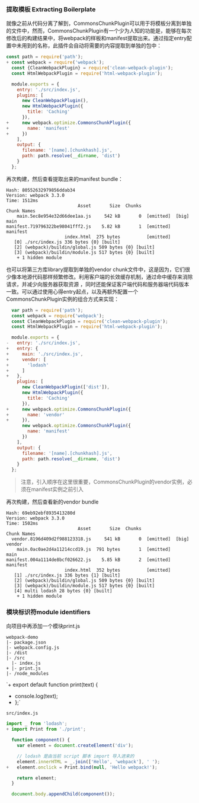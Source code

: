### 提取模板 Extracting Boilerplate
就像之前从代码分离了解到，CommonsChunkPlugin可以用于将模板分离到单独的文件中，然而，CommonsChunkPlugin有一个少为人知的功能是，能够在每次修改后的构建结果中，将webpack的样板和manifest提取出来。通过指定entry配置中未用到的名称，此插件会自动将需要的内容提取到单独的包中：
```js
const path = require('path');
+ const webpack = require('webpack');
  const {CleanWebpackPlugin} = require('clean-webpack-plugin');
  const HtmlWebpackPlugin = require('html-webpack-plugin');

  module.exports = {
    entry: './src/index.js',
    plugins: [
      new CleanWebpackPlugin(),
      new HtmlWebpackPlugin({
        title: 'Caching'
      }),
+     new webpack.optimize.CommonsChunkPlugin({
+       name: 'manifest'
+     })
    ],
    output: {
      filename: '[name].[chunkhash].js',
      path: path.resolve(__dirname, 'dist')
    }
  };
```
再次构建，然后查看提取出来的manifest bundle：
```text
Hash: 80552632979856ddab34
Version: webpack 3.3.0
Time: 1512ms
                           Asset       Size  Chunks                    Chunk Names
    main.5ec8e954e32d66dee1aa.js     542 kB       0  [emitted]  [big]  main
manifest.719796322be98041fff2.js    5.82 kB       1  [emitted]         manifest
                      index.html  275 bytes          [emitted]
   [0] ./src/index.js 336 bytes {0} [built]
   [2] (webpack)/buildin/global.js 509 bytes {0} [built]
   [3] (webpack)/buildin/module.js 517 bytes {0} [built]
    + 1 hidden module
```
也可以将第三方库library提取到单独的vendor chunk文件中，这是因为，它们很少像本地源代码那样频繁修改。利用客户端的长效缓存机制，通过命中缓存来消除请求，并减少向服务器获取资源 ，同时还能保证客户端代码和服务器端代码版本一致。可以通过使用心得entry起点，以及再额外配置一个CommonsChunkPlugin实例的组合方式来实现：
```js
  var path = require('path');
  const webpack = require('webpack');
  const CleanWebpackPlugin = require('clean-webpack-plugin');
  const HtmlWebpackPlugin = require('html-webpack-plugin');

  module.exports = {
-   entry: './src/index.js',
+   entry: {
+     main: './src/index.js',
+     vendor: [
+       'lodash'
+     ]
+   },
    plugins: [
      new CleanWebpackPlugin(['dist']),
      new HtmlWebpackPlugin({
        title: 'Caching'
      }),
+     new webpack.optimize.CommonsChunkPlugin({
+       name: 'vendor'
+     }),
      new webpack.optimize.CommonsChunkPlugin({
        name: 'manifest'
      })
    ],
    output: {
      filename: '[name].[chunkhash].js',
      path: path.resolve(__dirname, 'dist')
    }
  };
```
>注意，引入顺序在这里很重要，CommonsChunkPlugin的vendor实例，必须在manifest实例之前引入

再次构建，然后查看新的vendor bundle
```text
Hash: 69eb92ebf8935413280d
Version: webpack 3.3.0
Time: 1502ms
                           Asset       Size  Chunks                    Chunk Names
  vendor.8196d409d2f988123318.js     541 kB       0  [emitted]  [big]  vendor
    main.0ac0ae2d4a11214ccd19.js  791 bytes       1  [emitted]         main
manifest.004a1114de8bcf026622.js    5.85 kB       2  [emitted]         manifest
                      index.html  352 bytes          [emitted]
   [1] ./src/index.js 336 bytes {1} [built]
   [2] (webpack)/buildin/global.js 509 bytes {0} [built]
   [3] (webpack)/buildin/module.js 517 bytes {0} [built]
   [4] multi lodash 28 bytes {0} [built]
    + 1 hidden module
```
### 模块标识符module identifiers
向项目中再添加一个模块print.js
```text
webpack-demo
|- package.json
|- webpack.config.js
|- /dist
|- /src
  |- index.js
+ |- print.js
|- /node_modules
```

`+ export default function print(text) {
+   console.log(text);
+ };`

`src/index.js`
```js
import _ from 'lodash';
+ import Print from './print';

  function component() {
    var element = document.createElement('div');

    // lodash 是由当前 script 脚本 import 导入进来的
    element.innerHTML = _.join(['Hello', 'webpack'], ' ');
+   element.onclick = Print.bind(null, 'Hello webpack!');

    return element;
  }

  document.body.appendChild(component());
```
